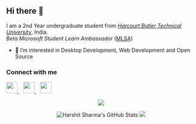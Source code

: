 ## Hi there 👋
I am a 2nd Year undergraduate student from <a href="hbtu.ac.in">_Harcourt Butler Technical University_</a>, India.<br>
_Beta Microsoft Student Learn Ambassador_ (<a href="https://studentambassadors.microsoft.com/certificate/c4bc7671-aac2-48d6-8d63-20306c3250c9">MLSA</a>)

- 👀 I’m interested in Desktop Development, Web Development and Open Source

### Connect with me
<p>
  <a href="https://twitter.com/Harshit16901106">
    <img width="30px" src="https://www.vectorlogo.zone/logos/twitter/twitter-official.svg" />
  </a>&ensp;
  <a href="https://www.linkedin.com/in/harshit-sharma-bb36b41b5/">
    <img width="30px" src="https://www.vectorlogo.zone/logos/linkedin/linkedin-icon.svg" />
  </a>&ensp;
  <a href="https://www.instagram.com/sharma._harshit._/">
    <img width="30px" src="https://www.vectorlogo.zone/logos/instagram/instagram-icon.svg" />
  </a>
</p>

<p align="center">
<p align="center"> <img src="https://komarev.com/ghpvc/?username=harshit-sharma-gits&color=red" /> </p>
</p>

<p align="center">
  <img alt="Harshit Sharma's GitHub Stats" src="https://github-readme-stats-six-flame.vercel.app/api?username=harshit-sharma-gits&show_icons=true&hide_border=false&theme=tokyonight" />
  <img src="https://github-readme-stats.vercel.app/api/top-langs/?username=harshit-sharma-gits&title_color=f0883e&text_color=c9d1d9&bg_color=0d1117&hide_border=true&hide=html&layout=compact&langs_count=7">
</p>
<!--
<h2 align="center">Programming Skills</h2>

<p>
  <code><img width="10%" height="80px" src="https://github.com/harshit-sharma-gits/README_Icons/blob/master/cpp.svg"></code>
  <code><img width="10%" height="80px" src="https://github.com/harshit-sharma-gits/README_Icons/blob/master/c.png"></code>
  <code><img width="10%" height="80px" src="https://github.com/harshit-sharma-gits/README_Icons/blob/master/python.png"></code>
  <code><img width="10%" height="80px" src="https://github.com/harshit-sharma-gits/README_Icons/blob/master/html.png"></code>
  <code><img width="10%" height="80px" src="https://github.com/harshit-sharma-gits/README_Icons/blob/master/css.png"></code>
  <code><img width="10%" height="80px" src="https://github.com/harshit-sharma-gits/README_Icons/blob/master/js.png"></code>
  <code><img width="10%" height="80px" src="https://github.com/harshit-sharma-gits/README_Icons/blob/master/jquery.png"></code>
  <code><img width="10%" height="80px" src="https://github.com/harshit-sharma-gits/README_Icons/blob/master/bootstrap.png"></code>
  <code><img width="10%" height="80px" src="https://github.com/harshit-sharma-gits/README_Icons/blob/master/git.png"></code>
  <code><img width="10%" height="80px" src="https://github.com/harshit-sharma-gits/README_Icons/blob/master/netlify.png"></code>
  <code><img width="10%" height="80px" src="https://github.com/harshit-sharma-gits/README_Icons/blob/master/azure.png"></code>
  <code><img width="10%" height="80px" src="https://github.com/harshit-sharma-gits/README_Icons/blob/master/firebase.png"></code>
  <code><img width="10%" height="80px" src="https://github.com/harshit-sharma-gits/README_Icons/blob/master/qt.png"></code>
  <code><img width="10%" height="80px" src="https://github.com/harshit-sharma-gits/README_Icons/blob/master/sfml.png"></code>
  <code><img width="10%" height="80px" src="https://github.com/harshit-sharma-gits/README_Icons/blob/master/vscode.png"></code>
</p>
-->
